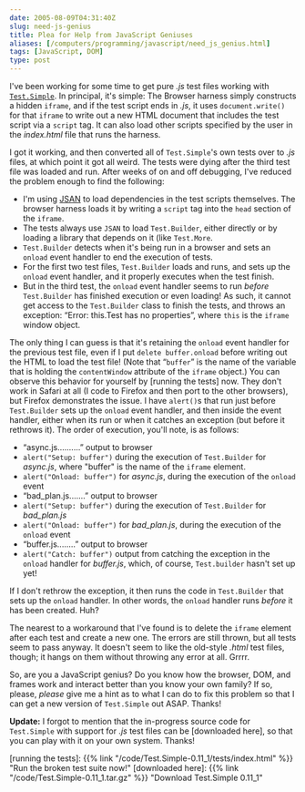 ```yaml
--- 
date: 2005-08-09T04:31:40Z
slug: need-js-genius
title: Plea for Help from JavaScript Geniuses
aliases: [/computers/programming/javascript/need_js_genius.html]
tags: [JavaScript, DOM]
type: post
---
```


I've been working for some time to get pure *.js* test files working with
[`Test.Simple`]. In principal, it's simple: The Browser harness simply
constructs a hidden `iframe`, and if the test script ends in *.js*, it uses
`document.write()` for that `iframe` to write out a new HTML document that
includes the test script via a `script` tag. It can also load other scripts
specified by the user in the *index.html* file that runs the harness.

I got it working, and then converted all of `Test.Simple`'s own tests over to
*.js* files, at which point it got all weird. The tests were dying after the
third test file was loaded and run. After weeks of on and off debugging, I've
reduced the problem enough to find the following:

-   I'm using [JSAN] to load dependencies in the test scripts themselves. The
    browser harness loads it by writing a `script` tag into the `head` section
    of the `iframe`.
-   The tests always use `JSAN` to load `Test.Builder`, either directly or by
    loading a library that depends on it (like `Test.More`.
-   `Test.Builder` detects when it's being run in a browser and sets an `onload`
    event handler to end the execution of tests.
-   For the first two test files, `Test.Builder` loads and runs, and sets up the
    `onload` event handler, and it properly executes when the test finish.
-   But in the third test, the `onload` event handler seems to run *before*
    `Test.Builder` has finished execution or even loading! As such, it cannot
    get access to the `Test.Builder` class to finish the tests, and throws an
    exception: “Error: this.Test has no properties”, where `this` is the
    `iframe` window object.

The only thing I can guess is that it's retaining the `onload` event handler for
the previous test file, even if I put `delete buffer.onload` before writing out
the HTML to load the test file! (Note that “`buffer`” is the name of the
variable that is holding the `contentWindow` attribute of the `iframe` object.)
You can observe this behavior for yourself by [running the tests] now. They
don't work in Safari at all (I code to Firefox and then port to the other
browsers), but Firefox demonstrates the issue. I have `alert()`s that run just
before `Test.Builder` sets up the `onload` event handler, and then inside the
event handler, either when its run or when it catches an exception (but before
it rethrows it). The order of execution, you'll note, is as follows:

-   “async.js..........” output to browser
-   `alert("Setup: buffer")` during the execution of `Test.Builder` for
    *async.js*, where "buffer" is the name of the `iframe` element.
-   `alert("Onload: buffer")` for *async.js*, during the execution of the
    `onload` event
-   “bad\_plan.js.......” output to browser
-   `alert("Setup: buffer")` during the execution of `Test.Builder` for
    *bad\_plan.js*
-   `alert("Onload: buffer")` for *bad\_plan.js*, during the execution of the
    `onload` event
-   “buffer.js........” output to browser
-   `alert("Catch: buffer")` output from catching the exception in the `onload`
    handler for *buffer.js*, which, of course, `Test.builder` hasn't set up yet!

If I don't rethrow the exception, it then runs the code in `Test.Builder` that
sets up the `onload` handler. In other words, the `onload` handler runs *before*
it has been created. Huh?

The nearest to a workaround that I've found is to delete the `iframe` element
after each test and create a new one. The errors are still thrown, but all tests
seem to pass anyway. It doesn't seem to like the old-style *.html* test files,
though; it hangs on them without throwing any error at all. Grrrr.

So, are you a JavaScript genius? Do you know how the browser, DOM, and frames
work and interact better than you know your own family? If so, please, *please*
give me a hint as to what I can do to fix this problem so that I can get a new
version of `Test.Simple` out ASAP. Thanks!

**Update:** I forgot to mention that the in-progress source code for
`Test.Simple` with support for *.js* test files can be [downloaded here], so
that you can play with it on your own system. Thanks!

  [`Test.Simple`]: http://www.openjsan.org/doc/t/th/theory/Test/Simple/
    "Get Test.Simple on JSAN"
  [JSAN]: http://www.openjsan.org/doc/c/cw/cwest/JSAN/ "JSAN on JSAN"
  [running the tests]: {{% link "/code/Test.Simple-0.11_1/tests/index.html" %}}
    "Run the broken test suite now!"
  [downloaded here]: {{% link "/code/Test.Simple-0.11_1.tar.gz" %}}
    "Download Test.Simple 0.11_1"
